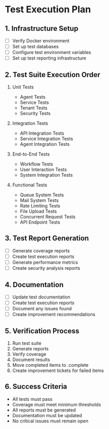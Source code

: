 # Test Execution Plan

## 1. Infrastructure Setup
- [ ] Verify Docker environment
- [ ] Set up test databases
- [ ] Configure test environment variables
- [ ] Set up test reporting infrastructure

## 2. Test Suite Execution Order
1. Unit Tests
   - Agent Tests
   - Service Tests
   - Tenant Tests
   - Security Tests

2. Integration Tests
   - API Integration Tests
   - Service Integration Tests
   - Agent Integration Tests

3. End-to-End Tests
   - Workflow Tests
   - User Interaction Tests
   - System Integration Tests

4. Functional Tests
   - Queue System Tests
   - Mail System Tests
   - Rate Limiting Tests
   - File Upload Tests
   - Concurrent Request Tests
   - API Endpoint Tests

## 3. Test Report Generation
- [ ] Generate coverage reports
- [ ] Create test execution reports
- [ ] Generate performance metrics
- [ ] Create security analysis reports

## 4. Documentation
- [ ] Update test documentation
- [ ] Create test execution reports
- [ ] Document any issues found
- [ ] Create improvement recommendations

## 5. Verification Process
1. Run test suite
2. Generate reports
3. Verify coverage
4. Document results
5. Move completed items to .complete
6. Create improvement tickets for failed items

## 6. Success Criteria
- All tests must pass
- Coverage must meet minimum thresholds
- All reports must be generated
- Documentation must be updated
- No critical issues must remain open 